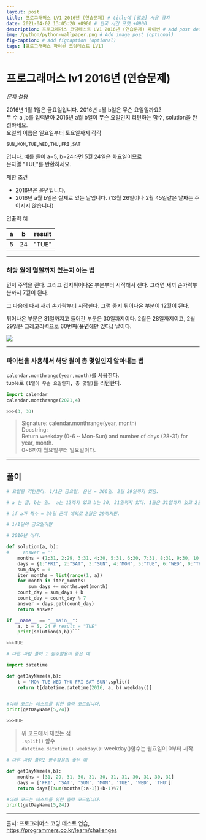 ```yaml
---
layout: post
title: 프로그래머스 LV1 2016년 (연습문제) # title에 [괄호] 사용 금지
date: 2021-04-02 13:05:20 +0900 # 한국 시간 포맷 +0900
description: 프로그래머스 코딩테스트 LV1 2016년 (연습문제) 파이썬 # Add post description (optional)
img: /python/python-wallpaper.png # Add image post (optional)
fig-caption: # Add figcaption (optional)
tags: [프로그래머스 파이썬 코딩테스트 LV1]
---
```


# 프로그래머스 lv1 2016년 (연습문제)

*문제 설명*<br>

2016년 1월 1일은 금요일입니다. 2016년 a월 b일은 무슨 요일일까요? <br>
두 수 a ,b를 입력받아 2016년 a월 b일이 무슨 요일인지 리턴하는 함수, solution을 완성하세요. <br>
요일의 이름은 일요일부터 토요일까지 각각<br>

`SUN,MON,TUE,WED,THU,FRI,SAT`<br>

입니다. 예를 들어 a=5, b=24라면 5월 24일은 화요일이므로 <br>
문자열 "TUE"를 반환하세요.<br>

제한 조건<br>
* 2016년은 윤년입니다.<br>
* 2016년 a월 b일은 실제로 있는 날입니다. (13월 26일이나 2월 45일같은 날짜는 주어지지 않습니다)<br>


입출력 예

|a|b|result|
|:---:|:---:|:---:|
|5|24|"TUE"|

---

### 해당 월에 몇일까지 있는지 아는 법

먼저 주먹을 쥔다. 그리고 검지튀어나온 부분부터 시작해서 센다. 그러면 새끼 손가락부분까지 7월이 된다.<br>

그 다음에 다시 새끼 손가락부터 시작한다. 그럼 중지 튀어나온 부분이 12월이 된다.<br>

튀어나온 부분은 31일까지고 들어간 부분은 30일까지이다. 2월은 28일까지이고, 2월 29일은 그레고리력으로 60번째(**윤년**에만 있다.) 날이다.<br>

<img src="https://img1.daumcdn.net/thumb/R1280x0/?scode=mtistory2&fname=https%3A%2F%2Fblog.kakaocdn.net%2Fdn%2F172iq%2FbtqP6nLkvZs%2F3ae1mykFTI37dRjvFn22W1%2Fimg.jpg"/>

---

### 파이썬을 사용해서 해당 월이 총 몇일인지 알아내는 법

`calendar.monthrange(year,month)`를 사용한다.<br>
tuple로 `(1일이 무슨 요일인지, 총 몇일)`를 리턴한다.<br>

```python
import calendar
calendar.monthrange(2021,4)

>>>(3, 30)
```
>Signature: calendar.monthrange(year, month)<br>
Docstring:<br>
Return weekday (0-6 ~ Mon-Sun) and number of days (28-31) for
year, month.<br>
0~6까지 월요일부터 일요일이다.



---

## 풀이

```python
# 요일을 리턴한다. 1/1은 금요일, 윤년 = 366일. 2월 29일까지 있음.

# a 는 월, b는 일.  a는 12까지 있고 b는 30, 31일까지 있다. 1월은 31일까지 있고 2월이 29, 3월이 31일까지. 4월이 30일

# if a가 짝수 = 30일 근데 예외로 2월은 29까지만. 

# 1/1일이 금요일이면 

# 2016년 이다.

def solution(a, b):
#     answer = ''
    months = {1:31, 2:29, 3:31, 4:30, 5:31, 6:30, 7:31, 8:31, 9:30, 10:31, 11:30, 12: 31}
    days = {1:"FRI", 2:"SAT", 3:"SUN", 4:"MON", 5:"TUE", 6:"WED", 0:"THU"}
    sum_days = 0
    iter_months = list(range(1, a))
    for month in iter_months:
        sum_days += months.get(month)
    count_day = sum_days + b
    count_day = count_day % 7
    answer = days.get(count_day)
    return answer

if __name__ == "__main__":
    a, b = 5, 24 # result = "TUE"
    print(solution(a,b))```

>>>TUE
```

```python
# 다른 사람 풀이 1 함수활용의 좋은 예

import datetime

def getDayName(a,b):
    t = 'MON TUE WED THU FRI SAT SUN'.split()
    return t[datetime.datetime(2016, a, b).weekday()]


#아래 코드는 테스트를 위한 출력 코드입니다.
print(getDayName(5,24))

>>>TUE
```
>위 코드에서 재밌는 점<br>
`.split()` 함수<br>
`datetime.datetime().weekday()`: weekday()함수는 월요일이 0부터 시작. 

```python
# 다른 사람 풀이2 함수활용의 좋은 예

def getDayName(a,b):
    months = [31, 29, 31, 30, 31, 30, 31, 31, 30, 31, 30, 31]
    days = ['FRI', 'SAT', 'SUN', 'MON', 'TUE', 'WED', 'THU']
    return days[(sum(months[:a-1])+b-1)%7]

#아래 코드는 테스트를 위한 출력 코드입니다.
print(getDayName(5,24))
```

---
출처: 프로그래머스 코딩 테스트 연습, https://programmers.co.kr/learn/challenges